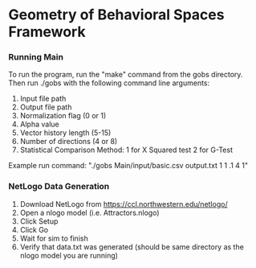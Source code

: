 # Geometry of Behavioral Spaces Framework

### Running Main
To run the program, run the "make" command from the gobs directory. Then run ./gobs with the following command line arguments:

1. Input file path
2. Output file path
3. Normalization flag (0 or 1)
4. Alpha value
5. Vector history length (5-15) 
6. Number of directions (4 or 8)
7. Statistical Comparison Method:
   1 for X Squared test
   2 for G-Test

Example run command: "./gobs Main/input/basic.csv output.txt 1 1 .1 4 1"


### NetLogo Data Generation
1. Download NetLogo from https://ccl.northwestern.edu/netlogo/
2. Open a nlogo model (i.e. Attractors.nlogo)
3. Click Setup
3. Click Go
4. Wait for sim to finish
5. Verify that data.txt was generated (should be same directory as the nlogo model you are running)